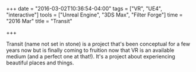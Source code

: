 +++
date = "2016-03-02T10:36:54-04:00"
tags = ["VR", "UE4", "interactive"]
tools = ["Unreal Engine", "3DS Max", "Filter Forge"]
time = "2016 Mar"
title = "Transit"

+++

Transit (name not set in stone) is a project that's been conceptual for a few years now but is finally coming to fruition now that VR is an available medium (and a perfect one at that!). It's a project about experiencing beautiful places and things.
